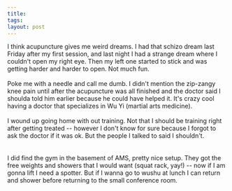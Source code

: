 ```yaml
---
title: 
tags: 
layout: post
---
```

I think acupuncture gives me weird dreams.  I had that schizo dream last Friday after my first session, and last night I had a strange dream where I couldn't open my right eye.  Then my left one started to stick and was getting harder and harder to open.  Not much fun.<br /><br />Poke me with a needle and call me dumb.  I didn't mention the zip-zangy knee pain until after the acupuncture was all finished and the doctor said I shoulda told him earlier because he could have helped it.  It's crazy cool having a doctor that specializes in Wu Yi (martial arts medicine). <br /><br />I wound up going home with out training.  Not that I should be training right after getting treated -- however I don't know for sure because I forgot to ask the doctor if it was ok.  But the people I talked to said I shouldn't.  <br /><br />I did find the gym in the basement of AMS, pretty nice setup.  They got the free weights and showers that I would want (squat rack, yay!) -- now if I am gonna lift I need a spotter.  But if I wanna go to wushu at lunch I can return and shower before returning to the small conference room.
